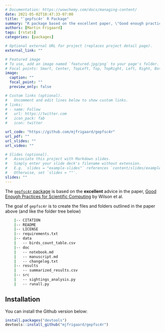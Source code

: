 ```yaml
---
# Documentation: https://wowchemy.com/docs/managing-content/
date: 2021-05-02T18:47:33-07:00
title: "`gepfsc4r` R Package"
summary: "R package based on the excellent paper, \"Good enough practices for scientific computing\" (in R)"
authors: [Martin Frigaard]
tags: [rstats]
categories: [packages]

# Optional external URL for project (replaces project detail page).
external_link: ""

# Featured image
# To use, add an image named `featured.jpg/png` to your page's folder.
# Focal points: Smart, Center, TopLeft, Top, TopRight, Left, Right, BottomLeft, Bottom, BottomRight.
image:
  caption: ""
  focal_point: ""
  preview_only: false

# Custom links (optional).
#   Uncomment and edit lines below to show custom links.
# links:
# - name: Follow
#   url: https://twitter.com
#   icon_pack: fab
#   icon: twitter

url_code: "https://github.com/mjfrigaard/gepfsc4r"
url_pdf: ""
url_slides: ""
url_video: ""

# Slides (optional).
#   Associate this project with Markdown slides.
#   Simply enter your slide deck's filename without extension.
#   E.g. `slides = "example-slides"` references `content/slides/example-slides.md`.
#   Otherwise, set `slides = ""`.
slides: ""
---
```


The [`gepfsc4r` package](https://github.com/mjfrigaard/gepfsc4r) is based on the **excellent** advice in the
paper, [Good Enough Practices for Scientific Computing](https://swcarpentry.github.io/good-enough-practices-in-scientific-computing/)
by Wilson et al. 

The goal of `gepfsc4r` is to create the files and folders outlined in
the paper above (and like the folder tree below)


```bash
    |-- CITATION
    |-- README
    |-- LICENSE
    |-- requirements.txt
    |-- data
    |   -- birds_count_table.csv
    |-- doc
    |   -- notebook.md
    |   -- manuscript.md
    |   -- changelog.txt
    |-- results
    |   -- summarized_results.csv
    |-- src
    |   -- sightings_analysis.py
    |   -- runall.py
```

## Installation

You can install the Github version below:

```r
install.packages("devtools")
devtools::install_github("mjfrigaard/gepfsc4r")
```